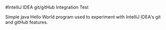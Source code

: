 #IntelliJ IDEA git/gitHub Integration Test

Simple java Hello World program used to experiment with IntelliJ IDEA's git and gitHub features.